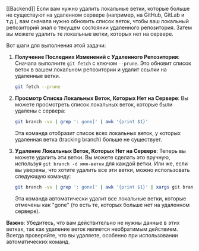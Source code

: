 [[Backend]]
Если вам нужно удалить локальные ветки, которые больше не существуют на удаленном сервере (например, на GitHub, GitLab и т.д.), вам сначала нужно обновить список веток, чтобы ваш локальный репозиторий знал о текущем состоянии удаленного репозитория. Затем вы можете удалить те локальные ветки, которых нет на сервере.

Вот шаги для выполнения этой задачи:

1. **Получение Последних Изменений с Удаленного Репозитория**:
   Сначала выполните `git fetch` с ключом `--prune`. Это обновит список веток в вашем локальном репозитории и удалит ссылки на удаленные ветки.
   ```bash
   git fetch --prune
   ```

2. **Просмотр Списка Локальных Веток, Которых Нет на Сервере**:
   Вы можете просмотреть список локальных веток, которые были удалены с сервера:
   ```bash
   git branch -vv | grep ': gone]' | awk '{print $1}'
   ```
   Эта команда отобразит список всех локальных веток, у которых удаленная ветка (tracking branch) больше не существует.

3. **Удаление Локальных Веток, Которых Нет на Сервере**:
   Теперь вы можете удалить эти ветки. Вы можете сделать это вручную, используя `git branch -d имя-ветки` для каждой ветки. Или же, если вы уверены, что хотите удалить все эти ветки, можно использовать следующую команду:
   ```bash
   git branch -vv | grep ': gone]' | awk '{print $1}' | xargs git branch -d
   ```
   Эта команда автоматически удалит все локальные ветки, которые отмечены как "gone" (то есть те, которых больше нет на удаленном сервере).

**Важно**: Убедитесь, что вам действительно не нужны данные в этих ветках, так как удаление веток является необратимым действием. Всегда проверяйте, что вы удаляете, особенно при использовании автоматических команд.
